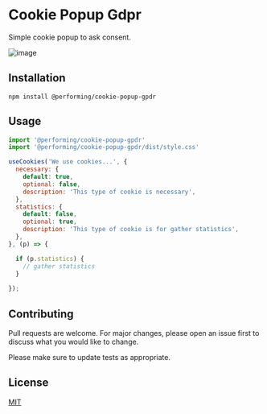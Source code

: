 # Cookie Popup Gdpr

Simple cookie popup to ask consent.

![image](https://user-images.githubusercontent.com/28866565/150764760-af050ffc-a476-4672-811f-2a3a9f847fcb.png)


## Installation

```shell
npm install @performing/cookie-popup-gpdr

```

## Usage
```javascript
import '@performing/cookie-popup-gpdr'
import '@performing/cookie-popup-gpdr/dist/style.css'

useCookies('We use cookies...', {
  necessary: { 
    default: true, 
    optional: false, 
    description: 'This type of cookie is necessary',
  },
  statistics: { 
    default: false, 
    optional: true, 
    description: 'This type of cookie is for gather statistics',
  },
}, (p) => { 

  if (p.statistics) {
    // gather statistics  
  }
  
});
```

## Contributing
Pull requests are welcome. For major changes, please open an issue first to discuss what you would like to change.

Please make sure to update tests as appropriate.

## License
[MIT](https://choosealicense.com/licenses/mit/)

